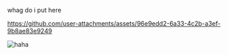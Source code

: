 whag do i put here

https://github.com/user-attachments/assets/96e9edd2-6a33-4c2b-a3ef-9b8ae83e9249

![haha](https://github.com/user-attachments/assets/10670cf0-f931-43f3-93ac-316e3d03b73f)
